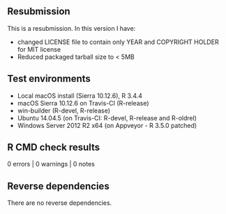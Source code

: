 ## Resubmission
This is a resubmission. In this version I have:

* changed LICENSE file to contain only YEAR and COPYRIGHT HOLDER for MIT license
* Reduced packaged tarball size to < 5MB

## Test environments
* Local macOS install (Sierra 10.12.6), R 3.4.4
* macOS Sierra 10.12.6 on Travis-CI (R-release)
* win-builder (R-devel, R-release)
* Ubuntu 14.04.5 (on Travis-CI: R-devel, R-release and R-oldrel)
* Windows Server 2012 R2 x64 (on Appveyor - R 3.5.0 patched)

## R CMD check results

0 errors | 0 warnings | 0 notes

## Reverse dependencies

There are no reverse dependencies.
